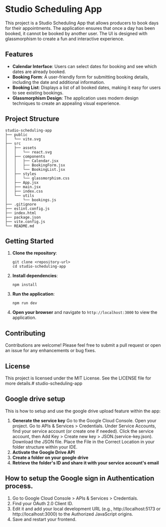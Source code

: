 # Studio Scheduling App

This project is a Studio Scheduling App that allows producers to book days for their appointments. The application ensures that once a day has been booked, it cannot be booked by another user. The UI is designed with glassmorphism to create a fun and interactive experience.

## Features

- **Calendar Interface**: Users can select dates for booking and see which dates are already booked.
- **Booking Form**: A user-friendly form for submitting booking details, including the date and additional information.
- **Booking List**: Displays a list of all booked dates, making it easy for users to see existing bookings.
- **Glassmorphism Design**: The application uses modern design techniques to create an appealing visual experience.

## Project Structure

```
studio-scheduling-app
├── public
│   └── vite.svg
├── src
│   ├── assets
│   │   └── react.svg
│   ├── components
│   │   ├── Calendar.jsx
│   │   ├── BookingForm.jsx
│   │   └── BookingList.jsx
│   ├── styles
│   │   └── glassmorphism.css
│   ├── App.jsx
│   ├── main.jsx
│   ├── index.css
│   └── utils
│       └── bookings.js
├── .gitignore
├── eslint.config.js
├── index.html
├── package.json
├── vite.config.js
└── README.md
```

## Getting Started

1. **Clone the repository**:
   ```
   git clone <repository-url>
   cd studio-scheduling-app
   ```

2. **Install dependencies**:
   ```
   npm install
   ```

3. **Run the application**:
   ```
   npm run dev
   ```

4. **Open your browser** and navigate to `http://localhost:3000` to view the application.

## Contributing

Contributions are welcome! Please feel free to submit a pull request or open an issue for any enhancements or bug fixes.

## License

This project is licensed under the MIT License. See the LICENSE file for more details.#   s t u d i o - s c h e d u l i n g - a p p 

## Google drive setup

This is how to setup and use the google drive upload feature within the app:

1. **Generate the service key**
   Go to the Google Cloud Console.
   Open your project.
   Go to APIs & Services > Credentials.
   Under Service Accounts, find your service account (or create one if needed).
   Click the service account, then Add Key > Create new key > JSON.(service-key.json).
   Download the JSON file.
   Place the File in the Correct Location in your folder structure within your IDE.
3. **Activate the Google Drive API**
4. **Create a folder on your google drive**
5. **Retrieve the folder's ID and share it with your service account's email**

## How to setup the Google sign in Authentication process.
1. Go to Google Cloud Console > APIs & Services > Credentials.
2. Find your OAuth 2.0 Client ID.
3. Edit it and add your local development URL (e.g., http://localhost:5173 or http://localhost:3000) to the Authorized JavaScript origins.
4. Save and restart your frontend.
 
 
